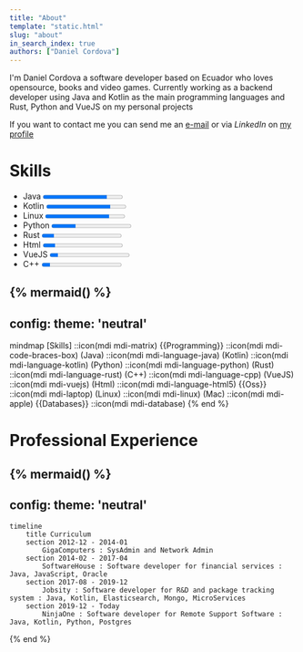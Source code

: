 ```yaml
---
title: "About"
template: "static.html"
slug: "about"
in_search_index: true
authors: ["Daniel Cordova"]
---
```


I'm Daniel Cordova a software developer based on Ecuador who loves opensource, books and video games.
Currently working as a backend developer using Java and Kotlin as the main programming languages and Rust, Python and VueJS on my personal projects

If you want to contact me you can send me an [e-mail](mailto:daniel.cordova@nano-bytes.com) or via  *LinkedIn* on [my profile](https://www.linkedin.com/in/danielcordovaa)

# Skills

- Java <progress class="progress is-small is-info" value="80" max="100">80%</progress>
- Kotlin <progress class="progress is-small is-info" value="80" max="100">80%</progress>
- Linux <progress class="progress is-small is-info" value="80" max="100">80%</progress>
- Python <progress class="progress is-small is-info" value="30" max="100">30%</progress>
- Rust <progress class="progress is-small is-info" value="15" max="100">15%</progress>
- Html <progress class="progress is-small is-info" value="15" max="100">15%</progress>
- VueJS <progress class="progress is-small is-info" value="10" max="100">10%</progress>
- C++ <progress class="progress is-small is-info" value="10" max="100">10%</progress>

{% mermaid() %}
---
config:
  theme: 'neutral'
---
mindmap
    [Skills]
    ::icon(mdi mdi-matrix)
        {{Programming}}
        ::icon(mdi mdi-code-braces-box)
            (Java)
            ::icon(mdi mdi-language-java)
            (Kotlin)
            ::icon(mdi mdi-language-kotlin)
            (Python)
            ::icon(mdi mdi-language-python)
            (Rust)
            ::icon(mdi mdi-language-rust)
            (C++)
            ::icon(mdi mdi-language-cpp)
            (VueJS)
            ::icon(mdi mdi-vuejs)
            (Html)
            ::icon(mdi mdi-language-html5)
        {{Oss}}
        ::icon(mdi mdi-laptop)
            (Linux)
            ::icon(mdi mdi-linux)
            (Mac)
            ::icon(mdi mdi-apple)
        {{Databases}}
        ::icon(mdi mdi-database)
{% end %}

# Professional Experience

{% mermaid() %}
---
config:
  theme: 'neutral'
---
    timeline
        title Curriculum
        section 2012-12 - 2014-01
            GigaComputers : SysAdmin and Network Admin
        section 2014-02 - 2017-04
            SoftwareHouse : Software developer for financial services : Java, JavaScript, Oracle
        section 2017-08 - 2019-12
            Jobsity : Software developer for R&D and package tracking system : Java, Kotlin, Elasticsearch, Mongo, MicroServices
        section 2019-12 - Today
            NinjaOne : Software developer for Remote Support Software : Java, Kotlin, Python, Postgres
{% end %}